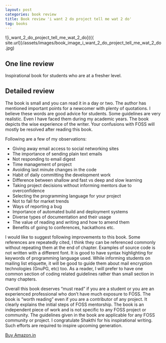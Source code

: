 ```yaml
---
layout: post
categories: book review
title: Book review 'i want 2 do project tell me wat 2 do'
tag: books
---
```


![i_want_2_do_project_tell_me_wat_2_do]({{ site.url}}/assets/images/book_image_i_want_2_do_project_tell_me_wat_2_do.jpg)

## One line review

Inspirational book for students who are at a fresher level.

## Detailed review

The book is small and you can read it in a day or two.  The author has mentioned important points for a newcomer with plenty of quotations.  I believe these words are good advice for students.  Some guidelines are very realistic. Even I have faced them during my academic years.  The book depicts the wise experience of the writer.  Your confusions with FOSS will mostly be resolved after reading this book.

Following are a few of my observations:

* Giving away email access to social networking sites
* The importance of sending plain text emails
* Not responding to email digest
* Time management of project
* Avoiding last minute changes in the code
* Habit of daily committing the development work
* Difference between shallow and fast vs deep and slow learning
* Taking project decisions without informing mentors due to  overconfidence
* Selecting the programming language for your project
* Not to fall for market trends
* Ways of reporting a bug
* Importance of automated build and deployment systems
* Diverse types of documentation and their usage
* The value of reading and writing and how to amend them
* Benefits of going to conferences, hackathons etc.

I would like to suggest following improvements to this book. Some references are repeatedly cited, I think they can be referenced commonly without repeating them at the end of chapter. Examples of source code is not written with a different font. It is good to have syntax highlighting for keywords of programming language used. While informing students on mailing list etiquette, it will be good to guide them about mail encryption technologies (GnuPG, etc) too. As a reader, I will prefer to have one common section of coding related guidelines rather than small section in many chapters.

Overall this book deserves “must read” if you are a student or you are an experienced professional who don’t have much exposure to FOSS. The book is “worth reading” even if you are a contributor of any project. It clearly explains the initial steps of FOSS mentorship. The book is an independent piece of work and is not specific to any FOSS project or community. The guidelines given in the book are applicable for any FOSS community or project. I congratulate Shakthi for his inspirational writing. Such efforts are required to inspire upcoming generation.

[Buy Amazon.in](http://www.amazon.in/want-project-tell-wat-do/dp/9351741877)

